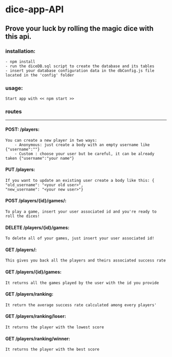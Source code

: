 # dice-app-API

## Prove your luck by rolling the magic dice with this api. 

### installation:
    - npm install
    - run the diceDB.sql script to create the database and its tables
    - insert your database configuration data in the dbConfig.js file located in the 'config' folder

### usage:

    Start app with << npm start >>


### routes
------------- 
#### POST: /players:

    You can create a new player in two ways:
        - Anonymous: just create a body with an empty username like {"username":""}
        - Custom : choose your user but be careful, it can be already taken {"username":"your name"}

#### PUT /players:

    If you want to update an existing user create a body like this: {
    "old_username": "<your old user>",
    "new_username": "<your new user>"}

#### POST /players/{id}/games/:

    To play a game, insert your user associated id and you're ready to roll the dices!

#### DELETE /players/{id}/games:

    To delete all of your games, just insert your user associated id! 

#### GET /players/:

    This gives you back all the players and theirs associated success rate

#### GET /players/{id}/games:

    It returns all the games played by the user with the id you provide

#### GET /players/ranking: 

    It return the average success rate calculated among every players'

#### GET /players/ranking/loser:

    It returns the player with the lowest score

#### GET /players/ranking/winner:

    It returns the player with the best score

